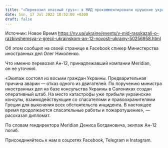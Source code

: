 ```yaml
---
title: "«Перевозил опасный груз»: в МИД прокомментировали крушение украинского Ан-12 в Греции"
date: Sun, 17 Jul 2022 10:52:00 +0300
draft: false
---
```

Источник: Новое Время https://nv.ua/ukraine/events/v-mid-rasskazali-o-razbivshemsya-v-grecii-ukrainskom-an-12-novosti-ukrainy-50256958.html


Об этом сообщил на своей странице в Facebook спикер Министерства иностранных дел Олег Николенко.

Что именно перевозил Ан-12, принадлежавший компании Meridian, он не уточнил.

«Экипаж состоял из восьми граждан Украины. Предварительная причина аварии — отказ одного из двигателей. По поручению министра иностранных дел на базе консульства Украины в Салониках создан оперативный штаб. На место катастрофы уже прибыли украинские консулы, взаимодействующие со спасателями и правоохранителями Греции для выяснения всех обстоятельств инцидента. В настоящее время продолжаются спасательные работы и пожаротушение», — рассказал дипломат.

По словам гендиректора Meridian Дениса Богдановича, экипаж Ан-12 погиб.

Присоединяйтесь к нам в соцсетях Facebook, Telegram и Instagram.
